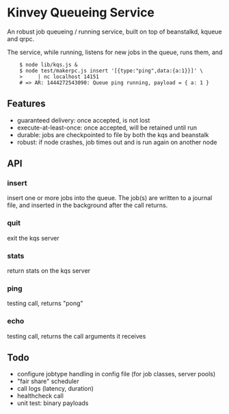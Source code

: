 Kinvey Queueing Service
=======================

An robust job queueing / running service, built on top of beanstalkd, kqueue
and qrpc.

The service, while running, listens for new jobs in the queue, runs them, and 

        $ node lib/kqs.js &
        $ node test/makerpc.js insert '[{type:"ping",data:{a:1}}]' \
        >     | nc localhost 14151
        # => AR: 1444272543090: Queue ping running, payload = { a: 1 }


Features
--------

* guaranteed delivery:  once accepted, is not lost
* execute-at-least-once:  once accepted, will be retained until run
* durable: jobs are checkpointed to file by both the kqs and beanstalk
* robust: if node crashes, job times out and is run again on another node


API
---

### insert

insert one or more jobs into the queue.  The job(s) are written to a journal
file, and inserted in the background after the call returns.

### quit

exit the kqs server

### stats

return stats on the kqs server

### ping

testing call, returns "pong"

### echo

testing call, returns the call arguments it receives


Todo
----

* configure jobtype handling in config file (for job classes, server pools)
* "fair share" scheduler
* call logs (latency, duration)
* healthcheck call
* unit test: binary payloads

